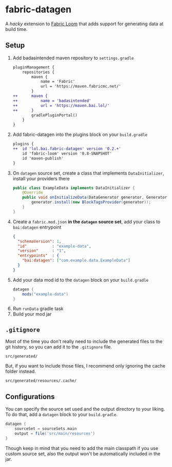 # fabric-datagen

A _hacky_ extension to [Fabric Loom](https://github.com/FabricMC/fabric-loom) that adds support for generating data at build time.

## Setup
1. Add badasintended maven repository to `settings.gradle`
   ```diff
   pluginManagement {
       repositories {
           maven {
               name = 'Fabric'
               url = 'https://maven.fabricmc.net/'
           }
   ++      maven {
   ++          name = 'badasintended'
   ++          url = 'https://maven.bai.lol/'
   ++      }
           gradlePluginPortal()
       }
   }
   ```
2. Add fabric-datagen into the plugins block on your `build.gradle`
   ```diff
   plugins {
   ++  id 'lol.bai.fabric-datagen' version '0.2.+'
       id 'fabric-loom' version '0.8-SNAPSHOT'
       id 'maven-publish'
   }
   ```
3. On `datagen` source set, create a class that implements `DataInitializer`, install your providers there
   ```java
   public class ExampleData implements DataInitializer {
       @Override
       public void onInitializeData(DataGenerator generator, GeneratorOptions options) {
           generator.install(new BlockTagsProvider(generator));
       }
   }
   ```
4. Create a `fabric.mod.json` **in the `datagen` source set**, add your class to `bai:datagen` entrypoint
   ```json
   {
     "schemaVersion": 1,
     "id"           : "example-data",
     "version"      : "1",
     "entrypoints"  : {
       "bai:datagen": ["com.example.data.ExampleData"]
     }
   }
   ```
5. Add your data mod id to the `datagen` block on your `build.gradle`
   ```gradle
   datagen {
       mods("example-data")
   }
   ```
6. Run `runData` gradle task
7. Build your mod jar

## `.gitignore`
Most of the time you don't really need to include the generated files to the git history, 
so you can add it to the `.gitignore` file.
```gitignore
src/generated/
```
But, if you want to include those files, I recommend only ignoring the cache folder instead.
```gitignore
src/generated/resources/.cache/
```

## Configurations
You can specify the source set used and the output directory to your liking. 
To do that, add a `datagen` block to your `build.gradle`.
```gradle
datagen {
    sourceSet = sourceSets.main
    output = file('src/main/resources')
}
```
Though keep in mind that you need to add the main classpath if you use custom source set,
also the output won't be automatically included in the jar.
